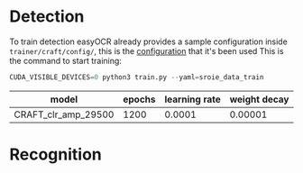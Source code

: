 # Detection
To train detection easyOCR already provides a sample configuration inside `trainer/craft/config/`, this is the [configuration](/docs/sroie_training/config/sroie_data_train.yaml) that it's been used
This is the command to start training:
```python
CUDA_VISIBLE_DEVICES=0 python3 train.py --yaml=sroie_data_train
```
| model | epochs | learning rate | weight decay |
| --- | --- | --- | --- |
| CRAFT_clr_amp_29500 | 1200 | 0.0001 | 0.00001 |
# Recognition